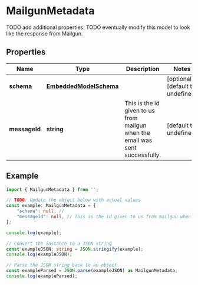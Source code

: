 
# MailgunMetadata

TODO add additional properties. TODO eventually modify this model to look like the response from Mailgun.

## Properties

Name | Type | Description | Notes
------------ | ------------- | ------------- | -------------
**schema** | [**EmbeddedModelSchema**](EmbeddedModelSchema) |  | [optional] [default to undefined]
**messageId** | **string** | This is the id given to us from mailgun when the email was sent successfully. | [default to undefined]

## Example

```typescript
import { MailgunMetadata } from '';

// TODO: Update the object below with actual values
const example: MailgunMetadata = {
    "schema": null, // 
    "messageId": null, // This is the id given to us from mailgun when the email was sent successfully.
};

console.log(example);

// Convert the instance to a JSON string
const exampleJSON: string = JSON.stringify(example);
console.log(exampleJSON);

// Parse the JSON string back to an object
const exampleParsed = JSON.parse(exampleJSON) as MailgunMetadata;
console.log(exampleParsed);
```




